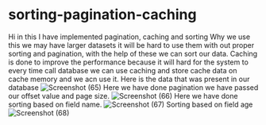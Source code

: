 # sorting-pagination-caching
Hi in this I have implemented pagination, caching and sorting 
Why we use this we may have larger datasets it will be hard to use them with out proper sorting and pagination, with the help of these we can sort our data.
Caching is done to improve the performance because it will hard for the system to every time call database we can use caching and store cache data on cache memory and we acn use it.
 Here is the data that was present in our database
 ![Screenshot (65)](https://github.com/sivaganeshbathula70/sorting-pagination-caching/assets/60910411/f400856d-8813-4e78-bfb1-bf59bad75ff4)
 Here we have done pagination we have passed our offset value and page size.
 ![Screenshot (66)](https://github.com/sivaganeshbathula70/sorting-pagination-caching/assets/60910411/da3dd55e-2ef5-4002-b5fe-ff4c5f3d7f43)
Here we have done sorting based on field name.
![Screenshot (67)](https://github.com/sivaganeshbathula70/sorting-pagination-caching/assets/60910411/c38d6803-5e9e-4ee5-a404-26367c4aa28f)
Sorting based on field age
![Screenshot (68)](https://github.com/sivaganeshbathula70/sorting-pagination-caching/assets/60910411/4005dfa7-23a4-4962-ad4f-c4034bcd3b57)
